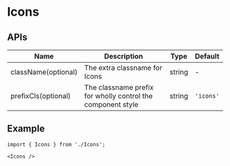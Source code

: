 # Icons

## APIs
| Name | Description | Type | Default |
| --- | --- | --- | --- |
| className(optional) | The extra classname for Icons | string | - |
| prefixCls(optional) | The classname prefix for wholly control the component style | string | `'icons'` | 


## Example

```tsx
import { Icons } from './Icons';

<Icons />
```
